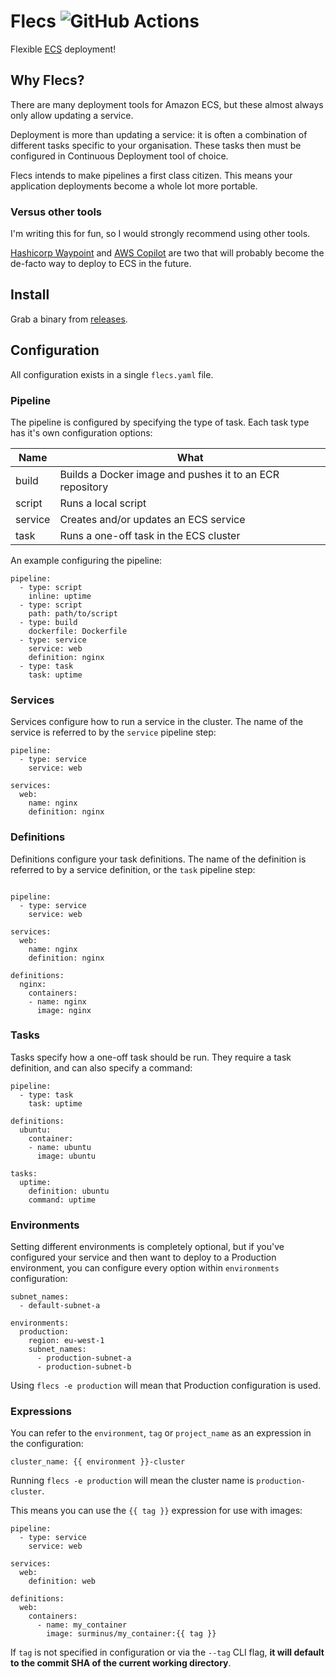 # Flecs ![GitHub Actions](https://github.com/surminus/flecs/workflows/CI/badge.svg)

Flexible [ECS](https://aws.amazon.com/ecs/) deployment!

## Why Flecs?

There are many deployment tools for Amazon ECS, but these almost always only
allow updating a service.

Deployment is more than updating a service: it is often a combination of
different tasks specific to your organisation. These tasks then must be
configured in Continuous Deployment tool of choice.

Flecs intends to make pipelines a first class citizen. This means your
application deployments become a whole lot more portable.

### Versus other tools

I'm writing this for fun, so I would strongly recommend using other tools.

[Hashicorp Waypoint](https://github.com/hashicorp/waypoint) and [AWS
Copilot](https://aws.amazon.com/containers/copilot/) are two that will probably
become the de-facto way to deploy to ECS in the future.

## Install

Grab a binary from [releases](https://github.com/surminus/flecs/releases).

## Configuration

All configuration exists in a single `flecs.yaml` file.

### Pipeline

The pipeline is configured by specifying the type of task. Each task
type has it's own configuration options:

| Name | What |
|------|------|
| build | Builds a Docker image and pushes it to an ECR repository |
| script | Runs a local script |
| service | Creates and/or updates an ECS service |
| task | Runs a one-off task in the ECS cluster |

An example configuring the pipeline:

```
pipeline:
  - type: script
    inline: uptime
  - type: script
    path: path/to/script
  - type: build
    dockerfile: Dockerfile
  - type: service
    service: web
    definition: nginx
  - type: task
    task: uptime
```

### Services

Services configure how to run a service in the cluster. The name of the service
is referred to by the `service` pipeline step:

```
pipeline:
  - type: service
    service: web

services:
  web:
    name: nginx
    definition: nginx
```

### Definitions

Definitions configure your task definitions. The name of the definition is
referred to by a service definition, or the `task` pipeline step:

```

pipeline:
  - type: service
    service: web

services:
  web:
    name: nginx
    definition: nginx

definitions:
  nginx:
    containers:
    - name: nginx
      image: nginx
```

### Tasks

Tasks specify how a one-off task should be run. They require a task
definition, and can also specify a command:

```
pipeline:
  - type: task
    task: uptime

definitions:
  ubuntu:
    container:
    - name: ubuntu
      image: ubuntu

tasks:
  uptime:
    definition: ubuntu
    command: uptime
```

### Environments

Setting different environments is completely optional, but if you've
configured your service and then want to deploy to a Production environment,
you can configure every option within `environments` configuration:

```
subnet_names:
  - default-subnet-a

environments:
  production:
    region: eu-west-1
    subnet_names:
      - production-subnet-a
      - production-subnet-b
```

Using `flecs -e production` will mean that Production configuration is used.

### Expressions

You can refer to the `environment`, `tag` or `project_name` as an expression
in the configuration:

```
cluster_name: {{ environment }}-cluster
```

Running `flecs -e production` will mean the cluster name is
`production-cluster`.

This means you can use the `{{ tag }}` expression for use with images:

```
pipeline:
  - type: service
    service: web

services:
  web:
    definition: web

definitions:
  web:
    containers:
      - name: my_container
        image: surminus/my_container:{{ tag }}
```

If `tag` is not specified in configuration or via the `--tag` CLI flag,
**it will default to the commit SHA of the current working directory**.
